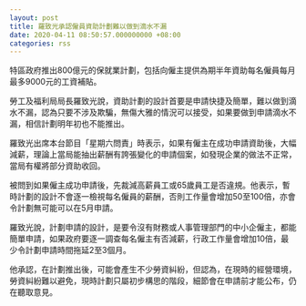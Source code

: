 ```yaml
---
layout: post
title: 羅致光承認僱員資助計劃難以做到滴水不漏
date: 2020-04-11 08:50:57.000000000 +08:00
categories: rss
---
```


特區政府推出800億元的保就業計劃，包括向僱主提供為期半年資助每名僱員每月最多9000元的工資補貼。

勞工及福利局局長羅致光說，資助計劃的設計首要是申請快捷及簡單，難以做到滴水不漏，認為只要不涉及欺騙，無傷大雅的情況可以接受，如果要做到申請滴水不漏，相信計劃明年初也不能推出。

羅致光出席本台節目「星期六問責」時表示，如果有僱主在成功申請資助後，大幅減薪，理論上當局能抽出薪酬有誇張變化的申請個案，如發現企業的做法不正常，當局有權將部分資助收回。

被問到如果僱主成功申請後，先裁減高薪員工或65歲員工是否違規。他表示，暫時計劃的設計不會逐一檢視每名僱員的薪酬，否則工作量會增加50至100倍，亦會令計劃無可能可以在5月申請。

羅致光說，計劃申請的設計，是要令沒有財務或人事管理部門的中小企僱主，都能簡單申請，如果政府要逐一調查每名僱主有否減薪，行政工作量會增加10倍，最少令計劃申請時間拖延2至3個月。

他承認，在計劃推出後，可能會產生不少勞資糾紛，但認為，在現時的經營環境，勞資糾紛難以避免，現時計劃只屬初步構思的階段，細節會在申請前才能公布，仍在聽取意見。
